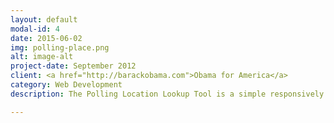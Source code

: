 ```yaml
---
layout: default
modal-id: 4
date: 2015-06-02
img: polling-place.png
alt: image-alt
project-date: September 2012
client: <a href="http://barackobama.com">Obama for America</a>
category: Web Development
description: The Polling Location Lookup Tool is a simple responsively designed web app allowing voters to find the closest polling location to their current location or address. This tool uses geolocation and GIS to empower voters to locate the easiest site for them to use to cast their vote. This product was developed with Nevada in mind, and accommodates Nevada's unique early voting system. Even though early voting locations vary by day, the Polling Location Lookup always allows voters to find the closest open polling location to them each day. The functions of this tool are modular, and can operate as a stand alone site or they can be embedded in existing sites or resources. This tool was used in Nevada by President Barack Obama's Re-Election Campaign in 2012.

---
```


